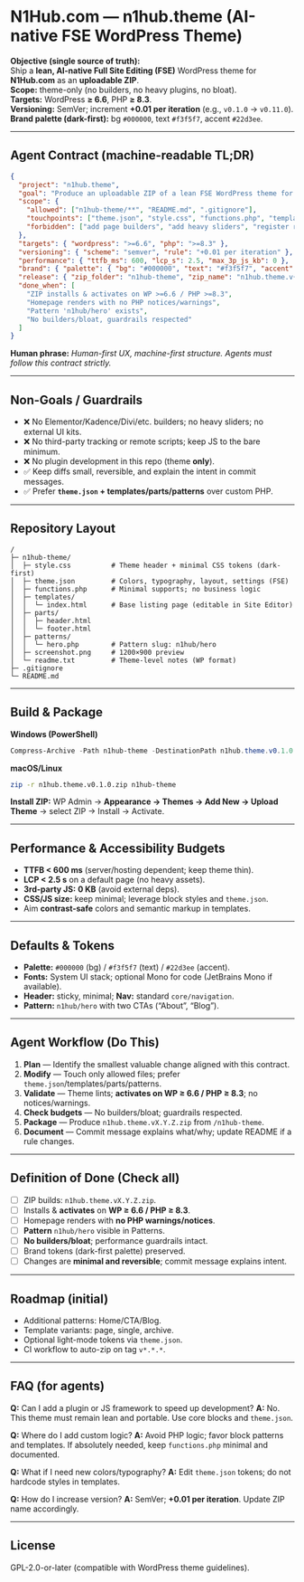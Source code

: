 # N1Hub.com — n1hub.theme (AI-native FSE WordPress Theme)

**Objective (single source of truth):**  
Ship a **lean, AI-native Full Site Editing (FSE)** WordPress theme for **N1Hub.com** as an **uploadable ZIP**.  
**Scope:** theme-only (no builders, no heavy plugins, no bloat).  
**Targets:** WordPress **≥ 6.6**, PHP **≥ 8.3**.  
**Versioning:** SemVer; increment **+0.01 per iteration** (e.g., `v0.1.0` → `v0.11.0`).  
**Brand palette (dark-first):** bg `#000000`, text `#f3f5f7`, accent `#22d3ee`.

---

## Agent Contract (machine-readable TL;DR)

```json
{
  "project": "n1hub.theme",
  "goal": "Produce an uploadable ZIP of a lean FSE WordPress theme for N1Hub.com.",
  "scope": {
    "allowed": ["n1hub-theme/**", "README.md", ".gitignore"],
    "touchpoints": ["theme.json", "style.css", "functions.php", "templates/**", "parts/**", "patterns/**", "screenshot.png", "readme.txt"],
    "forbidden": ["add page builders", "add heavy sliders", "register random plugins", "introduce large JS/CSS deps", "remote tracking scripts"]
  },
  "targets": { "wordpress": ">=6.6", "php": ">=8.3" },
  "versioning": { "scheme": "semver", "rule": "+0.01 per iteration" },
  "performance": { "ttfb_ms": 600, "lcp_s": 2.5, "max_3p_js_kb": 0 },
  "brand": { "palette": { "bg": "#000000", "text": "#f3f5f7", "accent": "#22d3ee" } },
  "release": { "zip_folder": "n1hub-theme", "zip_name": "n1hub.theme.v{version}.zip" },
  "done_when": [
    "ZIP installs & activates on WP >=6.6 / PHP >=8.3",
    "Homepage renders with no PHP notices/warnings",
    "Pattern 'n1hub/hero' exists",
    "No builders/bloat, guardrails respected"
  ]
}
````

**Human phrase:** *Human-first UX, machine-first structure. Agents must follow this contract strictly.*

---

## Non-Goals / Guardrails

* ❌ No Elementor/Kadence/Divi/etc. builders; no heavy sliders; no external UI kits.
* ❌ No third-party tracking or remote scripts; keep JS to the bare minimum.
* ❌ No plugin development in this repo (theme **only**).
* ✅ Keep diffs small, reversible, and explain the intent in commit messages.
* ✅ Prefer **`theme.json` + templates/parts/patterns** over custom PHP.

---

## Repository Layout

```
/
├─ n1hub-theme/
│  ├─ style.css          # Theme header + minimal CSS tokens (dark-first)
│  ├─ theme.json         # Colors, typography, layout, settings (FSE)
│  ├─ functions.php      # Minimal supports; no business logic
│  ├─ templates/
│  │  └─ index.html      # Base listing page (editable in Site Editor)
│  ├─ parts/
│  │  ├─ header.html
│  │  └─ footer.html
│  ├─ patterns/
│  │  └─ hero.php        # Pattern slug: n1hub/hero
│  ├─ screenshot.png     # 1200×900 preview
│  └─ readme.txt         # Theme-level notes (WP format)
├─ .gitignore
└─ README.md
```

---

## Build & Package

**Windows (PowerShell)**

```powershell
Compress-Archive -Path n1hub-theme -DestinationPath n1hub.theme.v0.1.0.zip -Force
```

**macOS/Linux**

```bash
zip -r n1hub.theme.v0.1.0.zip n1hub-theme
```

**Install ZIP:**
WP Admin → **Appearance → Themes → Add New → Upload Theme** → select ZIP → Install → Activate.

---

## Performance & Accessibility Budgets

* **TTFB < 600 ms** (server/hosting dependent; keep theme thin).
* **LCP < 2.5 s** on a default page (no heavy assets).
* **3rd-party JS:** **0 KB** (avoid external deps).
* **CSS/JS size:** keep minimal; leverage block styles and `theme.json`.
* Aim **contrast-safe** colors and semantic markup in templates.

---

## Defaults & Tokens

* **Palette:** `#000000` (bg) / `#f3f5f7` (text) / `#22d3ee` (accent).
* **Fonts:** System UI stack; optional Mono for code (JetBrains Mono if available).
* **Header:** sticky, minimal; **Nav:** standard `core/navigation`.
* **Pattern:** `n1hub/hero` with two CTAs (“About”, “Blog”).

---

## Agent Workflow (Do This)

1. **Plan** — Identify the smallest valuable change aligned with this contract.
2. **Modify** — Touch only allowed files; prefer `theme.json`/templates/parts/patterns.
3. **Validate** — Theme lints; **activates on WP ≥ 6.6 / PHP ≥ 8.3**; no notices/warnings.
4. **Check budgets** — No builders/bloat; guardrails respected.
5. **Package** — Produce `n1hub.theme.vX.Y.Z.zip` from `/n1hub-theme`.
6. **Document** — Commit message explains what/why; update README if a rule changes.

---

## Definition of Done (Check all)

* [ ] ZIP builds: `n1hub.theme.vX.Y.Z.zip`.
* [ ] Installs & **activates** on **WP ≥ 6.6 / PHP ≥ 8.3**.
* [ ] Homepage renders with **no PHP warnings/notices**.
* [ ] **Pattern** `n1hub/hero` visible in Patterns.
* [ ] **No builders/bloat**; performance guardrails intact.
* [ ] Brand tokens (dark-first palette) preserved.
* [ ] Changes are **minimal and reversible**; commit message explains intent.

---

## Roadmap (initial)

* Additional patterns: Home/CTA/Blog.
* Template variants: page, single, archive.
* Optional light-mode tokens via `theme.json`.
* CI workflow to auto-zip on tag `v*.*.*`.

---

## FAQ (for agents)

**Q:** Can I add a plugin or JS framework to speed up development?
**A:** No. This theme must remain lean and portable. Use core blocks and `theme.json`.

**Q:** Where do I add custom logic?
**A:** Avoid PHP logic; favor block patterns and templates. If absolutely needed, keep `functions.php` minimal and documented.

**Q:** What if I need new colors/typography?
**A:** Edit `theme.json` tokens; do not hardcode styles in templates.

**Q:** How do I increase version?
**A:** SemVer; **+0.01 per iteration**. Update ZIP name accordingly.

---

## License

GPL-2.0-or-later (compatible with WordPress theme guidelines).

```
```
